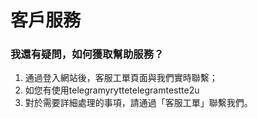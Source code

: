 # 客戶服務

### 我還有疑問，如何獲取幫助服務？

1. 通過登入網站後，客服工單頁面與我們實時聯繫；
2. 如您有使用telegramyryttetelegramtestte2u
3. 對於需要詳細處理的事項，請通過「客服工單」聯繫我們。

